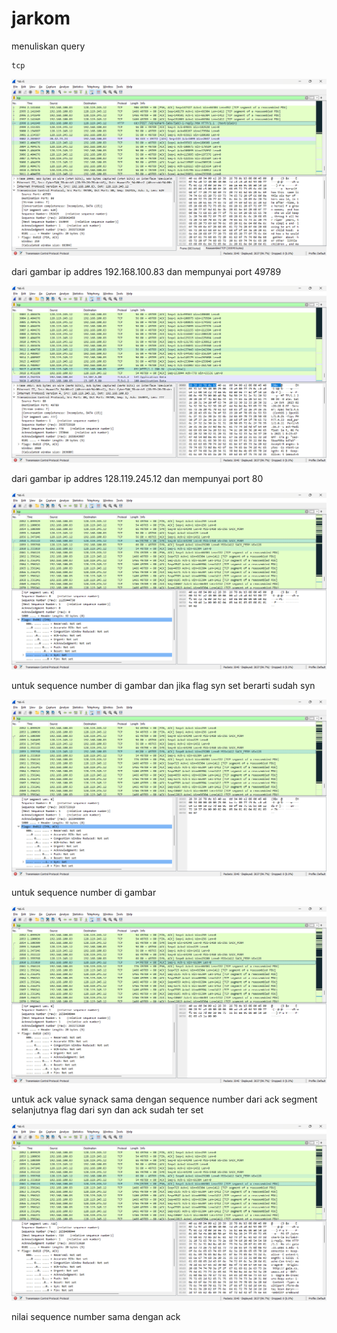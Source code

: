 # jarkom

menuliskan query
```
tcp
```
![Alt text](1.png)

dari gambar ip addres 192.168.100.83	dan mempunyai port 49789

![Alt text](2.png)

dari gambar ip addres 128.119.245.12 dan mempunyai port 80

![Alt text](3.png)

untuk sequence number di gambar
dan jika flag syn set berarti sudah syn

![Alt text](4.png)

untuk sequence number di gambar

![Alt text](4-1.png)

untuk ack value synack sama dengan sequence number dari ack segment selanjutnya
flag dari syn dan ack sudah ter set

![Alt text](5.png)

nilai sequence number sama dengan ack
